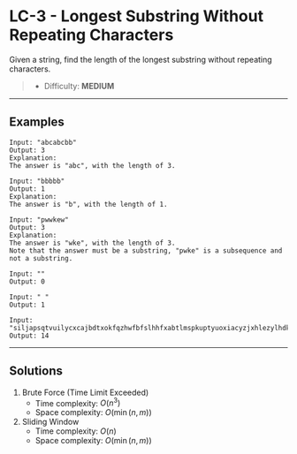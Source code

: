 # LC-3 - Longest Substring Without Repeating Characters

Given a string, find the length of the longest substring without repeating characters.

> * Difficulty: **MEDIUM**

---
## Examples

```
Input: "abcabcbb"
Output: 3 
Explanation: 
The answer is "abc", with the length of 3. 
```

```
Input: "bbbbb"
Output: 1
Explanation: 
The answer is "b", with the length of 1.
```

```
Input: "pwwkew"
Output: 3
Explanation: 
The answer is "wke", with the length of 3. 
Note that the answer must be a substring, "pwke" is a subsequence and not a substring.
```

```
Input: ""
Output: 0
```

```
Input: " "
Output: 1
```

```
Input: "siljapsqtvuilycxcajbdtxokfqzhwfbfslhhfxabtlmspkuptyuoxiacyzjxhlezylhdkj"
Output: 14
```

---
## Solutions

1. Brute Force (Time Limit Exceeded)
    * Time complexity: $O(n^3)$
    * Space complexity: $O(\min{(n, m)})$
2. Sliding Window
    * Time complexity: $O(n)$
    * Space complexity: $O(\min{(n, m)})$